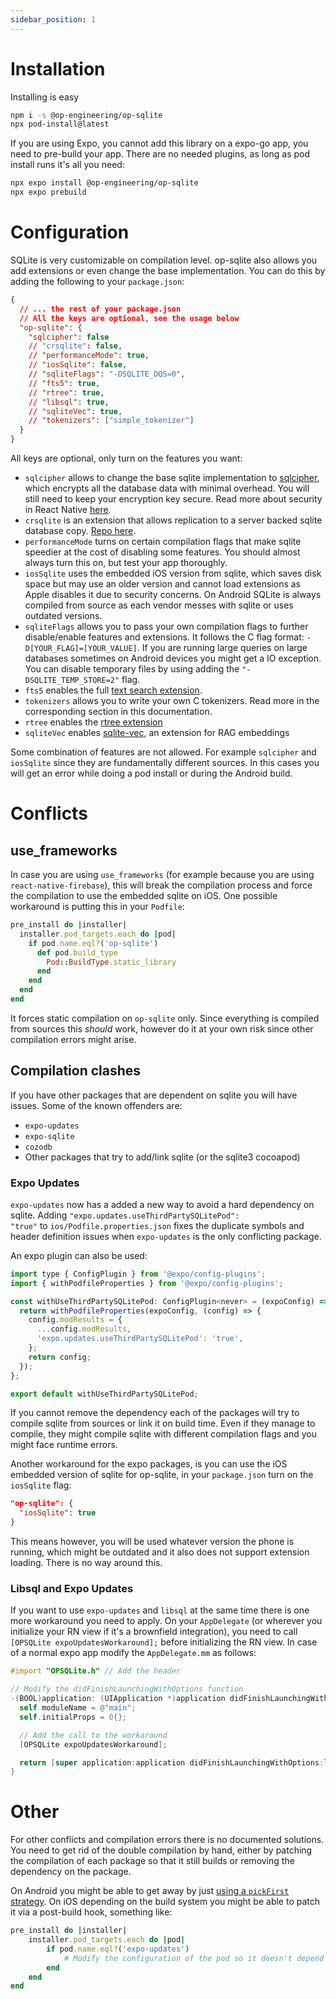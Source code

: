 ```yaml
---
sidebar_position: 1
---
```


# Installation

Installing is easy

```bash
npm i -s @op-engineering/op-sqlite
npx pod-install@latest
```

If you are using Expo, you cannot add this library on a expo-go app, you need to pre-build your app. There are no needed plugins, as long as pod install runs it's all you need:

```bash
npx expo install @op-engineering/op-sqlite
npx expo prebuild
```

# Configuration

SQLite is very customizable on compilation level. op-sqlite also allows you add extensions or even change the base implementation. You can do this by adding the following to your `package.json`:

```json
{
  // ... the rest of your package.json
  // All the keys are optional, see the usage below
  "op-sqlite": {
    "sqlcipher": false
    // "crsqlite": false,
    // "performanceMode": true,
    // "iosSqlite": false,
    // "sqliteFlags": "-DSQLITE_DQS=0",
    // "fts5": true,
    // "rtree": true,
    // "libsql": true,
    // "sqliteVec": true,
    // "tokenizers": ["simple_tokenizer"]
  }
}
```

All keys are optional, only turn on the features you want:

- `sqlcipher` allows to change the base sqlite implementation to [sqlcipher](https://www.zetetic.net/sqlcipher/), which encrypts all the database data with minimal overhead. You will still need to keep your encryption key secure. Read more about security in React Native [here](https://ospfranco.com/react-native-security-guide/).
- `crsqlite` is an extension that allows replication to a server backed sqlite database copy. [Repo here](https://github.com/vlcn-io/cr-sqlite).
- `performanceMode` turns on certain compilation flags that make sqlite speedier at the cost of disabling some features. You should almost always turn this on, but test your app thoroughly.
- `iosSqlite` uses the embedded iOS version from sqlite, which saves disk space but may use an older version and cannot load extensions as Apple disables it due to security concerns. On Android SQLite is always compiled from source as each vendor messes with sqlite or uses outdated versions.
- `sqliteFlags` allows you to pass your own compilation flags to further disable/enable features and extensions. It follows the C flag format: `-D[YOUR_FLAG]=[YOUR_VALUE]`. If you are running large queries on large databases sometimes on Android devices you might get a IO exception. You can disable temporary files by using adding the `"-DSQLITE_TEMP_STORE=2"` flag.
- `fts5` enables the full [text search extension](https://www.sqlite.org/fts5.html).
- `tokenizers` allows you to write your own C tokenizers. Read more in the corresponding section in this documentation.
- `rtree` enables the [rtree extension](https://www.sqlite.org/rtree.html)
- `sqliteVec` enables [sqlite-vec](https://github.com/asg017/sqlite-vec), an extension for RAG embeddings

Some combination of features are not allowed. For example `sqlcipher` and `iosSqlite` since they are fundamentally different sources. In this cases you will get an error while doing a pod install or during the Android build.

# Conflicts

## use_frameworks

In case you are using `use_frameworks` (for example because you are using `react-native-firebase`), this will break the compilation process and force the compilation to use the embedded sqlite on iOS. One possible workaround is putting this in your `Podfile`:

```ruby
pre_install do |installer|
  installer.pod_targets.each do |pod|
    if pod.name.eql?('op-sqlite')
      def pod.build_type
        Pod::BuildType.static_library
      end
    end
  end
end
```

It forces static compilation on `op-sqlite` only. Since everything is compiled from sources this _should_ work, however do it at your own risk since other compilation errors might arise.

## Compilation clashes

If you have other packages that are dependent on sqlite you will have issues. Some of the known offenders are:

- `expo-updates`
- `expo-sqlite`
- `cozodb`
- Other packages that try to add/link sqlite (or the sqlite3 cocoapod)

### Expo Updates

`expo-updates` now has a added a new way to avoid a hard dependency on sqlite. Adding `"expo.updates.useThirdPartySQLitePod": "true"` to `ios/Podfile.properties.json` fixes the duplicate symbols and header definition issues when `expo-updates` is the only conflicting package.

An expo plugin can also be used:

```jsx
import type { ConfigPlugin } from '@expo/config-plugins';
import { withPodfileProperties } from '@expo/config-plugins';

const withUseThirdPartySQLitePod: ConfigPlugin<never> = (expoConfig) => {
  return withPodfileProperties(expoConfig, (config) => {
    config.modResults = {
      ...config.modResults,
      'expo.updates.useThirdPartySQLitePod': 'true',
    };
    return config;
  });
};

export default withUseThirdPartySQLitePod;
```

If you cannot remove the dependency each of the packages will try to compile sqlite from sources or link it on build time. Even if they manage to compile, they might compile sqlite with different compilation flags and you might face runtime errors.

Another workaround for the expo packages, is you can use the iOS embedded version of sqlite for op-sqlite, in your `package.json` turn on the `iosSqlite` flag:

```json
"op-sqlite": {
  "iosSqlite": true
}
```

This means however, you will be used whatever version the phone is running, which might be outdated and it also does not support extension loading. There is no way around this.

### Libsql and Expo Updates

If you want to use `expo-updates` and `libsql` at the same time there is one more workaround you need to apply. On your `AppDelegate` (or wherever you initialize your RN view if it's a brownfield integration), you need to call `[OPSQLite expoUpdatesWorkaround];` before initializing the RN view. In case of a normal expo app modify the `AppDelegate.mm` as follows:

```objective-c
#import "OPSQLite.h" // Add the header

// Modify the didFinishLaunchingWithOptions function
-(BOOL)application: (UIApplication *)application didFinishLaunchingWithOptions: (NSDictionary *)launchOptions {
  self moduleName = @"main";
  self.initialProps = 0{};

  // Add the call to the workaround
  [OPSQLite expoUpdatesWorkaround];

  return [super application:application didFinishLaunchingWithOptions:launchOptions];
}
```

# Other

For other conflicts and compilation errors there is no documented solutions. You need to get rid of the double compilation by hand, either by patching the compilation of each package so that it still builds or removing the dependency on the package.

On Android you might be able to get away by just [using a `pickFirst` strategy](https://ospfranco.com/how-to-resolve-duplicated-libraries-on-android/). On iOS depending on the build system you might be able to patch it via a post-build hook, something like:

```ruby
pre_install do |installer|
	installer.pod_targets.each do |pod|
		if pod.name.eql?('expo-updates')
			# Modify the configuration of the pod so it doesn't depend on the sqlite pod
		end
	end
end
```
